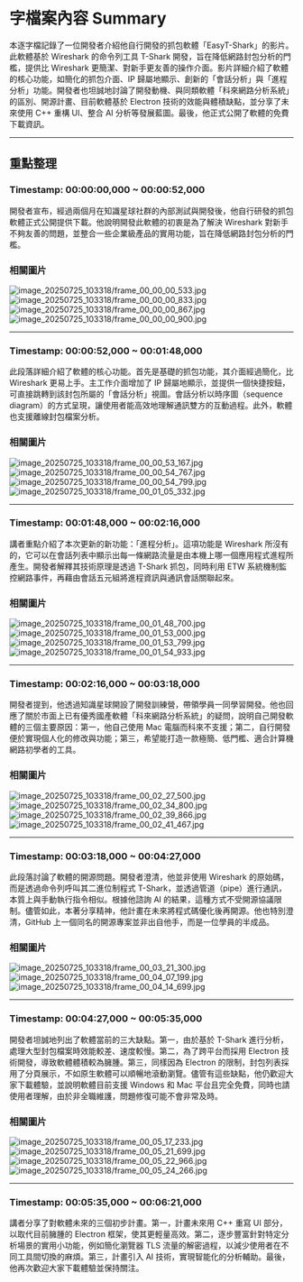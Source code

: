 # 字檔案內容 Summary
本逐字檔記錄了一位開發者介紹他自行開發的抓包軟體「EasyT-Shark」的影片。此軟體基於 Wireshark 的命令列工具 T-Shark 開發，旨在降低網路封包分析的門檻，提供比 Wireshark 更簡潔、對新手更友善的操作介面。影片詳細介紹了軟體的核心功能，如簡化的抓包介面、IP 歸屬地顯示、創新的「會話分析」與「進程分析」功能。開發者也坦誠地討論了開發動機、與同類軟體「科來網路分析系統」的區別、開源計畫、目前軟體基於 Electron 技術的效能與體積缺點，並分享了未來使用 C++ 重構 UI、整合 AI 分析等發展藍圖。最後，他正式公開了軟體的免費下載資訊。

---

## 重點整理

### Timestamp: **00:00:00,000** ~ **00:00:52,000**
開發者宣布，經過兩個月在知識星球社群的內部測試與開發後，他自行研發的抓包軟體正式公開提供下載。他說明開發此軟體的初衷是為了解決 Wireshark 對新手不夠友善的問題，並整合一些企業級產品的實用功能，旨在降低網路封包分析的門檻。

### 相關圖片

![image_20250725_103318/frame_00_00_00_533.jpg](image_20250725_103318/frame_00_00_00_533.jpg)
![image_20250725_103318/frame_00_00_00_833.jpg](image_20250725_103318/frame_00_00_00_833.jpg)
![image_20250725_103318/frame_00_00_00_867.jpg](image_20250725_103318/frame_00_00_00_867.jpg)
![image_20250725_103318/frame_00_00_00_900.jpg](image_20250725_103318/frame_00_00_00_900.jpg)

---

### Timestamp: **00:00:52,000** ~ **00:01:48,000**
此段落詳細介紹了軟體的核心功能。首先是基礎的抓包功能，其介面經過簡化，比 Wireshark 更易上手。主工作介面增加了 IP 歸屬地顯示，並提供一個快捷按鈕，可直接跳轉到該封包所屬的「會話分析」視圖。會話分析以時序圖（sequence diagram）的方式呈現，讓使用者能高效地理解通訊雙方的互動過程。此外，軟體也支援離線封包檔案分析。

### 相關圖片

![image_20250725_103318/frame_00_00_53_167.jpg](image_20250725_103318/frame_00_00_53_167.jpg)
![image_20250725_103318/frame_00_00_54_767.jpg](image_20250725_103318/frame_00_00_54_767.jpg)
![image_20250725_103318/frame_00_00_54_799.jpg](image_20250725_103318/frame_00_00_54_799.jpg)
![image_20250725_103318/frame_00_01_05_332.jpg](image_20250725_103318/frame_00_01_05_332.jpg)

---

### Timestamp: **00:01:48,000** ~ **00:02:16,000**
講者重點介紹了本次更新的新功能：「進程分析」。這項功能是 Wireshark 所沒有的，它可以在會話列表中顯示出每一條網路流量是由本機上哪一個應用程式進程所產生。開發者解釋其技術原理是透過 T-Shark 抓包，同時利用 ETW 系統機制監控網路事件，再藉由會話五元組將進程資訊與通訊會話關聯起來。

### 相關圖片

![image_20250725_103318/frame_00_01_48_700.jpg](image_20250725_103318/frame_00_01_48_700.jpg)
![image_20250725_103318/frame_00_01_53_000.jpg](image_20250725_103318/frame_00_01_53_000.jpg)
![image_20250725_103318/frame_00_01_53_799.jpg](image_20250725_103318/frame_00_01_53_799.jpg)
![image_20250725_103318/frame_00_01_54_933.jpg](image_20250725_103318/frame_00_01_54_933.jpg)

---

### Timestamp: **00:02:16,000** ~ **00:03:18,000**
開發者提到，他透過知識星球開設了開發訓練營，帶領學員一同學習開發。他也回應了關於市面上已有優秀國產軟體「科來網路分析系統」的疑問，說明自己開發軟體的三個主要原因：第一，他自己使用 Mac 電腦而科來不支援；第二，自行開發便於實現個人化的修改與功能；第三，希望能打造一款極簡、低門檻、適合計算機網路初學者的工具。

### 相關圖片

![image_20250725_103318/frame_00_02_27_500.jpg](image_20250725_103318/frame_00_02_27_500.jpg)
![image_20250725_103318/frame_00_02_34_800.jpg](image_20250725_103318/frame_00_02_34_800.jpg)
![image_20250725_103318/frame_00_02_39_866.jpg](image_20250725_103318/frame_00_02_39_866.jpg)
![image_20250725_103318/frame_00_02_41_467.jpg](image_20250725_103318/frame_00_02_41_467.jpg)

---

### Timestamp: **00:03:18,000** ~ **00:04:27,000**
此段落討論了軟體的開源問題。開發者澄清，他並非使用 Wireshark 的原始碼，而是透過命令列呼叫其二進位制程式 T-Shark，並透過管道（pipe）進行通訊，本質上與手動執行指令相似。根據他諮詢 AI 的結果，這種方式不受開源協議限制。儘管如此，本著分享精神，他計畫在未來將程式碼優化後再開源。他也特別澄清，GitHub 上一個同名的開源專案並非出自他手，而是一位學員的半成品。

### 相關圖片

![image_20250725_103318/frame_00_03_21_300.jpg](image_20250725_103318/frame_00_03_21_300.jpg)
![image_20250725_103318/frame_00_04_07_199.jpg](image_20250725_103318/frame_00_04_07_199.jpg)
![image_20250725_103318/frame_00_04_14_699.jpg](image_20250725_103318/frame_00_04_14_699.jpg)

---

### Timestamp: **00:04:27,000** ~ **00:05:35,000**
開發者坦誠地列出了軟體當前的三大缺點。第一，由於基於 T-Shark 進行分析，處理大型封包檔案時效能較差、速度較慢。第二，為了跨平台而採用 Electron 技術開發，導致軟體體積較為臃腫。第三，同樣因為 Electron 的限制，封包列表採用了分頁展示，不如原生軟體可以順暢地滾動瀏覽。儘管有這些缺點，他仍歡迎大家下載體驗，並說明軟體目前支援 Windows 和 Mac 平台且完全免費，同時也請使用者理解，由於非全職維護，問題修復可能不會非常及時。

### 相關圖片

![image_20250725_103318/frame_00_05_17_233.jpg](image_20250725_103318/frame_00_05_17_233.jpg)
![image_20250725_103318/frame_00_05_21_699.jpg](image_20250725_103318/frame_00_05_21_699.jpg)
![image_20250725_103318/frame_00_05_22_966.jpg](image_20250725_103318/frame_00_05_22_966.jpg)
![image_20250725_103318/frame_00_05_24_266.jpg](image_20250725_103318/frame_00_05_24_266.jpg)

---

### Timestamp: **00:05:35,000** ~ **00:06:21,000**
講者分享了對軟體未來的三個初步計畫。第一，計畫未來用 C++ 重寫 UI 部分，以取代目前臃腫的 Electron 框架，使其更輕量高效。第二，逐步豐富針對特定分析場景的實用小功能，例如簡化瀏覽器 TLS 流量的解密過程，以減少使用者在不同工具間切換的麻煩。第三，計畫引入 AI 技術，實現智能化的分析輔助。最後，他再次歡迎大家下載體驗並保持關注。